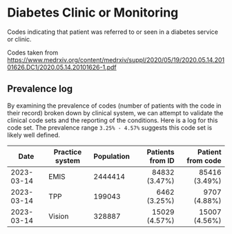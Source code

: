 # Diabetes Clinic or Monitoring

Codes indicating that patient was referred to or seen in a diabetes service or clinic. 

Codes taken from https://www.medrxiv.org/content/medrxiv/suppl/2020/05/19/2020.05.14.20101626.DC1/2020.05.14.20101626-1.pdf 

## Prevalence log

By examining the prevalence of codes (number of patients with the code in their record) broken down by clinical system, we can attempt to validate the clinical code sets and the reporting of the conditions. Here is a log for this code set. The prevalence range `3.25% - 4.57%` suggests this code set is likely well defined.

| Date       | Practice system | Population | Patients from ID | Patient from code |
| ---------- | --------------- | ---------- | ---------------: | ----------------: |
| 2023-03-14 | EMIS | 2444414 | 84832 (3.47%) | 85416 (3.49%) | 
| 2023-03-14 | TPP | 199043 | 6462 (3.25%) | 9707 (4.88%) | 
| 2023-03-14 | Vision | 328887 | 15029 (4.57%) | 15007 (4.56%) | 
